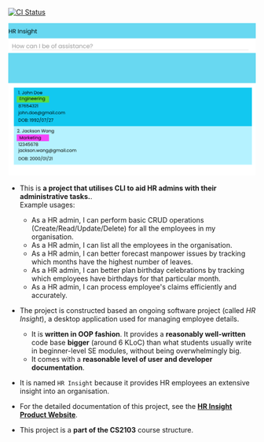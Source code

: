 [![CI Status](https://github.com/se-edu/addressbook-level3/workflows/Java%20CI/badge.svg)](https://github.com/AY2324S1-CS2103-F13-2/tp/actions)

![Ui](docs/images/Ui.png)

* This is **a project that utilises CLI to aid HR admins with their administrative tasks.**.<br>
  Example usages:
  * As a HR admin, I can perform basic CRUD operations (Create/Read/Update/Delete) for all the employees in my organisation.
  * As a HR admin, I can list all the employees in the organisation.
  * As a HR admin, I can better forecast manpower issues by tracking which months have the highest number of leaves.
  * As a HR admin, I can better plan birthday celebrations by tracking which employees have birthdays for that particular month.
  * As a HR admin, I can process employee's claims efficiently and accurately.

* The project is constructed based an ongoing software project (called _HR Insight_), a desktop application used for managing employee details.
  * It is **written in OOP fashion**. It provides a **reasonably well-written** code base **bigger** (around 6 KLoC) than what students usually write in beginner-level SE modules, without being overwhelmingly big.
  * It comes with a **reasonable level of user and developer documentation**.

* It is named `HR Insight` because it provides HR employees an extensive insight into an organisation. 
* For the detailed documentation of this project, see the **[HR Insight Product Website](https://ay2324s1-cs2103-f13-2.github.io/tp/)**.
* This project is a **part of the CS2103** course structure.
